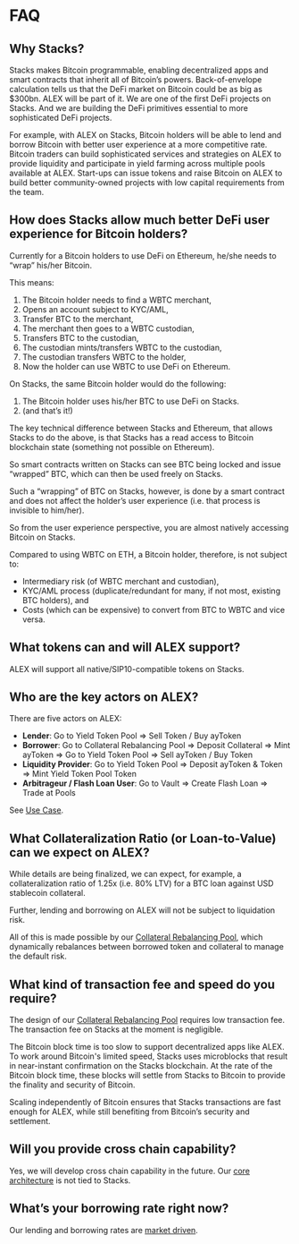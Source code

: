 # FAQ

## Why Stacks?

Stacks makes Bitcoin programmable, enabling decentralized apps and smart contracts that inherit all of Bitcoin’s powers. Back-of-envelope calculation tells us that the DeFi market on Bitcoin could be as big as $300bn. ALEX will be part of it. We are one of the first DeFi projects on Stacks. And we are building the DeFi primitives essential to more sophisticated DeFi projects.

For example, with ALEX on Stacks, Bitcoin holders will be able to lend and borrow Bitcoin with better user experience at a more competitive rate. Bitcoin traders can build sophisticated services and strategies on ALEX to provide liquidity and participate in yield farming across multiple pools available at ALEX. Start-ups can issue tokens and raise Bitcoin on ALEX to build better community-owned projects with low capital requirements from the team.

## How does Stacks allow much better DeFi user experience for Bitcoin holders?

Currently for a Bitcoin holders to use DeFi on Ethereum, he/she needs to “wrap” his/her Bitcoin.

This means:

1. The Bitcoin holder needs to find a WBTC merchant, 
2. Opens an account subject to KYC/AML,
3. Transfer BTC to the merchant,
4. The merchant then goes to a WBTC custodian,
5. Transfers BTC to the custodian,
6. The custodian mints/transfers WBTC to the custodian,
7. The custodian transfers WBTC to the holder,
8. Now the holder can use WBTC to use DeFi on Ethereum.

On Stacks, the same Bitcoin holder would do the following:

1. The Bitcoin holder uses his/her BTC to use DeFi on Stacks.
2. \(and that’s it!\)

The key technical difference between Stacks and Ethereum, that allows Stacks to do the above, is that Stacks has a read access to Bitcoin blockchain state \(something not possible on Ethereum\).

So smart contracts written on Stacks can see BTC being locked and issue “wrapped” BTC, which can then be used freely on Stacks.

Such a “wrapping” of BTC on Stacks, however, is done by a smart contract and does not affect the holder’s user experience \(i.e. that process is invisible to him/her\).

So from the user experience perspective, you are almost natively accessing Bitcoin on Stacks.

Compared to using WBTC on ETH, a Bitcoin holder, therefore, is not subject to:

* Intermediary risk \(of WBTC merchant and custodian\),
* KYC/AML process \(duplicate/redundant for many, if not most, existing BTC holders\), and
* Costs \(which can be expensive\) to convert from BTC to WBTC and vice versa.

## What tokens can and will ALEX support?

ALEX will support all native/SIP10-compatible tokens on Stacks.

## Who are the key actors on ALEX?

There are five actors on ALEX:

* **Lender**: Go to Yield Token Pool =&gt; Sell Token / Buy ayToken
* **Borrower**: Go to Collateral Rebalancing Pool =&gt; Deposit Collateral =&gt; Mint ayToken =&gt; Go to Yield Token Pool =&gt; Sell ayToken / Buy Token
* **Liquidity Provider**: Go to Yield Token Pool =&gt; Deposit ayToken & Token =&gt; Mint Yield Token Pool Token
* **Arbitrageur / Flash Loan User**: Go to Vault =&gt; Create Flash Loan =&gt; Trade at Pools

See [Use Case](developers/smart-contracts/diagrams/protocol-use-case.md).

## What Collateralization Ratio \(or Loan-to-Value\) can we expect on ALEX?

While details are being finalized, we can expect, for example, a collateralization ratio of 1.25x \(i.e. 80% LTV\) for a BTC loan against USD stablecoin collateral.

Further, lending and borrowing on ALEX will not be subject to liquidation risk.

All of this is made possible by our [Collateral Rebalancing Pool](protocol/collateral-rebalancing-pool.md), which dynamically rebalances between borrowed token and collateral to manage the default risk.

## What kind of transaction fee and speed do you require?

The design of our [Collateral Rebalancing Pool](protocol/collateral-rebalancing-pool.md) requires low transaction fee. The transaction fee on Stacks at the moment is negligible.

The Bitcoin block time is too slow to support decentralized apps like ALEX. To work around Bitcoin's limited speed, Stacks uses microblocks that result in near-instant confirmation on the Stacks blockchain. At the rate of the Bitcoin block time, these blocks will settle from Stacks to Bitcoin to provide the finality and security of Bitcoin.

Scaling independently of Bitcoin ensures that Stacks transactions are fast enough for ALEX, while still benefiting from Bitcoin’s security and settlement.

## Will you provide cross chain capability?

Yes, we will develop cross chain capability in the future. Our [core architecture](protocol/platform-architecture-that-supports-ecosystem-development.md) is not tied to Stacks.

## What’s your borrowing rate right now?

Our lending and borrowing rates are [market driven](protocol/automated-market-making-designed-for-lending-protocols.md).

